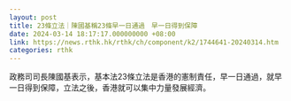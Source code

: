 ```yaml
---
layout: post
title: 23條立法｜陳國基稱23條早一日通過　早一日得到保障
date: 2024-03-14 18:17:17.000000000 +08:00
link: https://news.rthk.hk/rthk/ch/component/k2/1744641-20240314.htm
categories: rthk
---
```


政務司司長陳國基表示，基本法23條立法是香港的憲制責任，早一日通過，就早一日得到保障，立法之後，香港就可以集中力量發展經濟。
